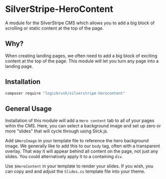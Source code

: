 # SilverStripe-HeroContent

A module for the SilverStripe CMS which allows you to add a big block of
scrolling or static content at the top of the page.

## Why?

When creating landing pages, we often need to add a big block of exciting
content at the top of the page.  This module will let you turn any page into a
landing page.

## Installation

```sh
composer require "logicbrush/silverstripe-herocontent"
```

## General Usage

Installation of this module will add a `Hero content` tab to all of your pages
wihin the CMS.  Here, you can select a background image and set up zero or more
"slides" that will cycle through using Slick.js.

Add `$HeroImage` in your template file to reference the hero background image.
We generally like to add this to our `body` tag, often with a transparent
overlay.  That way it will appear behind all content on the page, not just any
slides.  You could alternatively apply it to a containing `div`.

Use `$HeroContent` in your template to render your slides.  If you wish, you can
copy and and adjust the `Slides.ss` template file into your theme.
